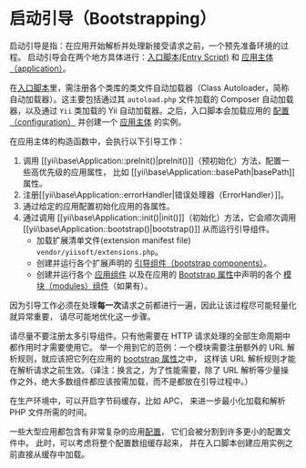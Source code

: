 启动引导（Bootstrapping）
=============

启动引导是指：在应用开始解析并处理新接受请求之前，一个预先准备环境的过程。
启动引导会在两个地方具体进行：[入口脚本(Entry Script)](structure-entry-scripts.md)
和 [应用主体（application）](structure-applications.md)。

在[入口脚本](structure-entry-scripts.md)里，需注册各个类库的类文件自动加载器（Class Autoloader，简称自动加载器）。这主要包括通过其 `autoload.php` 文件加载的
Composer 自动加载器，以及通过 `Yii` 类加载的 Yii 自动加载器。之后，入口脚本会加载应用的
[配置（configuration）](concept-configurations.md)
并创建一个 [应用主体](structure-applications.md) 的实例。

在应用主体的构造函数中，会执行以下引导工作：

1. 调用 [[yii\base\Application::preInit()|preInit()]]（预初始化）方法，配置一些高优先级的应用属性，
   比如 [[yii\base\Application::basePath|basePath]] 属性。
2. 注册[[yii\base\Application::errorHandler|错误处理器（ErrorHandler）]]。
3. 通过给定的应用配置初始化应用的各属性。
4. 通过调用 [[yii\base\Application::init()|init()]]（初始化）方法，它会顺次调用
   [[yii\base\Application::bootstrap()|bootstrap()]] 从而运行引导组件。
   - 加载扩展清单文件(extension manifest file) `vendor/yiisoft/extensions.php`。
   - 创建并运行各个扩展声明的 
     [引导组件（bootstrap components）](structure-extensions.md#bootstrapping-classes)。
   - 创建并运行各个 [应用组件](structure-application-components.md) 
     以及在应用的 [Bootstrap 属性](structure-applications.md#bootstrap)中声明的各个
     [模块（modules）组件](structure-modules.md)（如果有）。

因为引导工作必须在处理**每一次**请求之前都进行一遍，因此让该过程尽可能轻量化就异常重要，
请尽可能地优化这一步骤。

请尽量不要注册太多引导组件。只有他需要在 HTTP 请求处理的全部生命周期中都作用时才需要使用它。
举一个用到它的范例：一个模块需要注册额外的 URL 解析规则，就应该把它列在应用的
[bootstrap 属性](structure-applications.md#bootstrap)之中，
这样该 URL 解析规则才能在解析请求之前生效。（译注：换言之，为了性能需要，除了 URL 
解析等少量操作之外，绝大多数组件都应该按需加载，而不是都放在引导过程中。）

在生产环境中，可以开启字节码缓存，比如 APC，
来进一步最小化加载和解析 PHP 文件所需的时间。

[PHP OPcache]: http://php.net/manual/en/intro.opcache.php
[APC]: http://php.net/manual/en/book.apc.php

一些大型应用都包含有非常复杂的应用[配置](concept-configurations.md)，
它们会被分割到许多更小的配置文件中。
此时，可以考虑将整个配置数组缓存起来，
并在入口脚本创建应用实例之前直接从缓存中加载。
